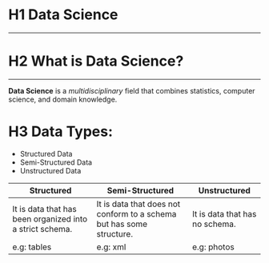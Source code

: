 # H1 Data Science
---
# H2 What is Data Science?
---
**Data Science** is a *multidisciplinary* field that combines statistics, computer science, and domain knowledge.



# H3 **Data Types:**
- Structured Data
- Semi-Structured Data
- Unstructured Data

| Structured | Semi-Structured | Unstructured |
| ------------- | ------------- | ------------- |
| It is data that has been organized into a strict schema. | It is data that does not conform to a schema but has some structure. | It is data that has no schema. | 
| e.g: tables| e.g: xml | e.g: photos | 
